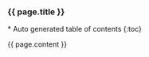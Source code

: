   <div class="panel panel-default" id="toc_panel">
    <div class="panel-heading">
      <h3 class="panel-title">{{ page.title }}</h3>
    </div>
    <div class="panel-body">
    <div id="toc">
<div markdown="1">
*  Auto generated table of contents
{:toc}
</div>
    </div>
    </div>
  </div>

<!-- CUT -->

{{ page.content }}
